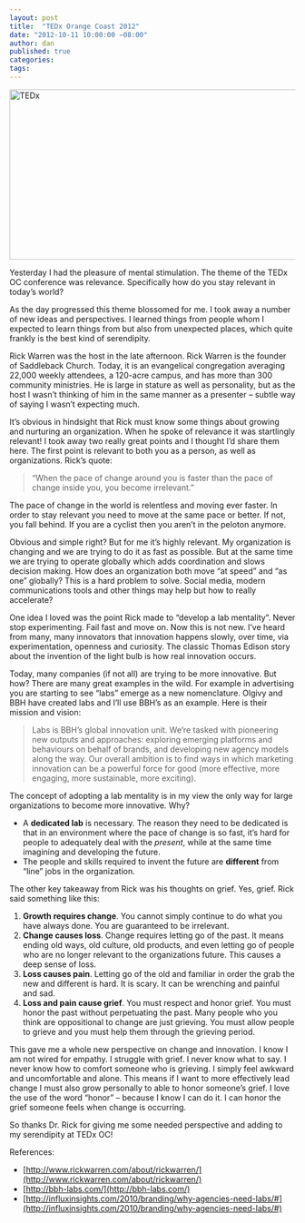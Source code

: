 ```yaml
---
layout: post
title:  "TEDx Orange Coast 2012"
date: "2012-10-11 10:00:00 −08:00"
author: dan
published: true
categories:
tags:
---
```


<img class="lazy img-rounded img-responsive" alt="TEDx" data-original="https://dl.dropboxusercontent.com/u/300203/blog-images/TEDx-logo.jpg" width="750" height="300">

Yesterday I had the pleasure of mental stimulation.  The theme of the TEDx OC conference was relevance.  Specifically how do you stay relevant in today’s world?

As the day progressed this theme blossomed for me.   I took away a number of new ideas and perspectives.  I learned things from people whom I expected to learn things from but also from unexpected places, which quite frankly is the best kind of serendipity.
<!-- more -->
Rick Warren was the host in the late afternoon.  Rick Warren is the founder of Saddleback Church.  Today, it is an evangelical congregation averaging 22,000 weekly attendees, a 120-acre campus, and has more than 300 community ministries.  He is large in stature as well as personality, but as the host I wasn’t thinking of him in the same manner as a presenter – subtle way of saying I wasn’t expecting much.

It’s obvious in hindsight that Rick must know some things about growing and nurturing an organization.  When he spoke of relevance it was startlingly relevant!  I took away two really great points and I thought I’d share them here.  The first point is relevant to both you as a person, as well as organizations.  Rick’s quote:

> “When the pace of change around you is faster than the pace of change 
> inside you, you become irrelevant.”

The pace of change in the world is relentless and moving ever faster.  In order to stay relevant you need to move at the same pace or better.  If not, you fall behind.  If you are a cyclist then you aren’t in the peloton anymore.

Obvious and simple right?  But for me it’s highly relevant.  My organization is changing and we are trying to do it as fast as possible.  But at the same time we are trying to operate globally which adds coordination and slows decision making.  How does an organization both move “at speed” and “as one” globally?  This is a hard problem to solve.  Social media, modern communications tools and other things may help but how to really accelerate?

One idea I loved was the point Rick made to “develop a lab mentality”.  Never stop experimenting.  Fail fast and move on.  Now this is not new.  I’ve heard from many, many innovators that innovation happens slowly, over time, via experimentation, openness and curiosity.  The classic Thomas Edison story about the invention of the light bulb is how real innovation occurs.

Today, many companies (if not all) are trying to be more innovative.  But how?  There are many great examples in the wild.  For example in advertising you are starting to see “labs” emerge as a new nomenclature.  Olgivy and BBH have created labs and I’ll use BBH’s as an example.  Here is their mission and vision:

> Labs is BBH’s global innovation unit. We’re tasked with pioneering 
> new outputs and approaches: exploring emerging platforms and behaviours 
> on behalf of brands, and developing new agency models along the way. 
> Our overall ambition is to find ways in which marketing innovation can 
> be a powerful force for good (more effective, more engaging, more 
> sustainable, more exciting). 

The concept of adopting a lab mentality is in my view the only way for large organizations to become more innovative.  Why?

* A **dedicated lab** is necessary. The reason they need to be dedicated is that in an environment where the pace of change is so fast, it’s hard for people to adequately deal with the _present_, while at the same time imagining and developing the future.
* The people and skills required to invent the future are **different** from “line” jobs in the organization.

The other key takeaway from Rick was his thoughts on grief.  Yes, grief.  Rick said something like this:

1.  **Growth requires change**.  You cannot simply continue to do what you have always done.  You are guaranteed to be irrelevant.
2.  **Change causes loss**.  Change requires letting go of the past.  It means ending old ways, old culture, old products, and even letting go of people who are no longer relevant to the organizations future.  This causes a deep sense of loss.
3.  **Loss causes pain**.  Letting go of the old and familiar in order the grab the new and different is hard.  It is scary.  It can be wrenching and painful and sad.
4.  **Loss and pain cause grief**.  You must respect and honor grief.  You must honor the past without perpetuating the past.  Many people who you think are oppositional to change are just grieving. You must allow people to grieve and you must help them through the grieving period.

This gave me a whole new perspective on change and innovation.  I know I am not wired for empathy.  I struggle with grief.  I never know what to say.  I never know how to comfort someone who is grieving.  I simply feel awkward and uncomfortable and alone.  This means if I want to more effectively lead change I must also grow personally to able to honor someone’s grief.  I love the use of the word “honor” – because I know I can do it.  I can honor the grief someone feels when change is occurring.

So thanks Dr. Rick for giving me some needed perspective and adding to my serendipity at TEDx OC!

References:

*   [http://www.rickwarren.com/about/rickwarren/](http://www.rickwarren.com/about/rickwarren/)
*   [http://bbh-labs.com/](http://bbh-labs.com/)
*   [http://influxinsights.com/2010/branding/why-agencies-need-labs/#](http://influxinsights.com/2010/branding/why-agencies-need-labs/#)
